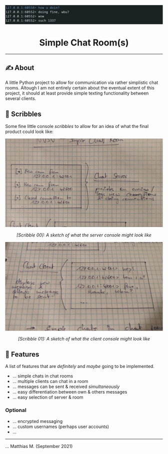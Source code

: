 <div align="center">
    <img src="media/cover.png" />
</div>

<h1 align="center">Simple Chat Room(s)</h1>

---

## ✍️ About

A little Python project to allow for communication via rather simplistic chat rooms. Altough I am not entirely certain about the eventual extent of this project, it should at least provide simple texting functionality between several clients.

## 🎨 Scribbles

Some fine little console *scribbles* to allow for an idea of what the final product could look like:

![scribble-0](media/scribble0.jpg)

<p align="center"><i>[Scribble 00]: A sketch of what the server console might look like</i></p>

![scribble-1](media/scribble1.jpg)

<p align="center"><i>[Scribble 01]: A sketch of what the client console might look like</i></p>

## 🔧 Features

A list of features that are *definitely* and *maybe* going to be implemented.

* ... simple chats in chat rooms
* ... multiple clients can chat in a room
* ... messages can be sent & received *simultaneously*
* ... easy differentiation between own & others messages
* ... easy selection of server & room

### Optional

* ... encrypted messaging
* ... custom usernames (perhaps user accounts)
* ...

---

... Matthias M. (September 2021)
